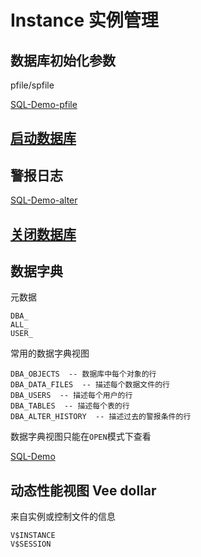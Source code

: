 # Instance 实例管理

## 数据库初始化参数

pfile/spfile

[SQL-Demo-pfile](../../sql_demo/mgmt/inst_pfile.sql)


## [启动数据库](Startup.md)


## 警报日志

[SQL-Demo-alter](../../sql_demo/mgmt/inst_alter.sql)

## [关闭数据库](Shutdown.md)


## 数据字典

元数据

```oracle
DBA_
ALL_
USER_
```

常用的数据字典视图
```oracle
DBA_OBJECTS  -- 数据库中每个对象的行
DBA_DATA_FILES  -- 描述每个数据文件的行
DBA_USERS  -- 描述每个用户的行
DBA_TABLES  -- 描述每个表的行
DBA_ALTER_HISTORY  -- 描述过去的警报条件的行
```

数据字典视图只能在`OPEN`模式下查看

[SQL-Demo](../../sql_demo/mgmt/inst_datadic.sql)

## 动态性能视图 Vee dollar

来自实例或控制文件的信息

```oracle
V$INSTANCE
V$SESSION
```

